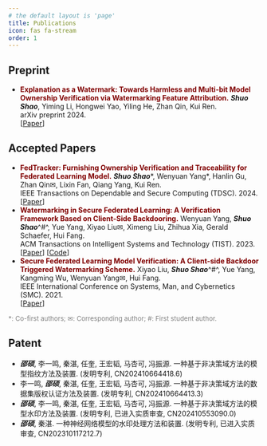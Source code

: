 ```yaml
---
# the default layout is 'page'
title: Publications
icon: fas fa-stream
order: 1
---
```


## Preprint

- <font color=Maroon><b>Explanation as a Watermark: Towards Harmless and Multi-bit Model Ownership Verification via Watermarking Feature Attribution.</b></font>
  ***Shuo Shao***, Yiming Li, Hongwei Yao, Yiling He, Zhan Qin, Kui Ren.<br>
  arXiv preprint 2024.<br>
  [[Paper](https://arxiv.org/abs/2405.04825)]

## Accepted Papers

- <font color=Maroon><b>FedTracker: Furnishing Ownership Verification and Traceability for Federated Learning Model.</b></font>
  ***Shuo Shao***\*, Wenyuan Yang\*, Hanlin Gu, Zhan Qin&#9993;, Lixin Fan, Qiang Yang, Kui Ren.<br>
  IEEE Transactions on Dependable and Secure Computing (TDSC). 2024.<br>
  [[Paper](https://ieeexplore.ieee.org/document/10504977)]
- <font color=Maroon><b>Watermarking in Secure Federated Learning: A Verification Framework Based on Client-Side Backdooring.</b></font>
  Wenyuan Yang, ***Shuo Shao***^#^, Yue Yang, Xiyao Liu&#9993;, Ximeng Liu, Zhihua Xia, Gerald Schaefer, Hui Fang.<br>
  ACM Transactions on Intelligent Systems and Technology (TIST). 2023.<br>
  [[Paper](https://dl.acm.org/doi/full/10.1145/3630636)] [[Code](https://github.com/shaoshuo-ss/Watermark-Secure-FL)]
- <font color=Maroon><b>Secure Federated Learning Model Verification: A Client-side Backdoor Triggered Watermarking Scheme.</b></font>
  Xiyao Liu, ***Shuo Shao***^#^, Yue Yang, Kangming Wu, Wenyuan Yang&#9993;, Hui Fang.<br>
  IEEE International Conference on Systems, Man, and Cybernetics (SMC). 2021.<br>
  [[Paper](https://ieeexplore.ieee.org/abstract/document/9658998/)]

<span style="color: gray;font-size: small;">*: Co-first authors; &#9993;: Corresponding author; #: First student author.</span>

## Patent

- ***邵硕***, 李一鸣, 秦湛, 任奎, 王宏韬, 马杏可, 冯振源. 一种基于非决策域方法的模型指纹方法及装置. (发明专利, CN202410664418.6)
- 李一鸣, ***邵硕***, 秦湛, 任奎, 王宏韬, 马杏可, 冯振源. 一种基于非决策域方法的数据集版权认证方法及装置. (发明专利, CN202410664413.3)
- ***邵硕***, 李一鸣, 秦湛, 任奎, 王宏韬, 马杏可, 冯振源. 一种基于非决策域方法的模型水印方法及装置. (发明专利, 已进入实质审查, CN202410553090.0)
- ***邵硕***, 秦湛. 一种神经网络模型的水印处理方法和装置. (发明专利, 已进入实质审查, CN202310117212.7)

